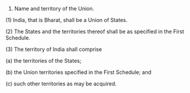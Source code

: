 1. Name and territory of the Union.

(1) India, that is Bharat, shall be a Union of States.

(2) The States and the territories thereof shall be as specified in the First Schedule.

(3) The territory of India shall comprise

(a) the territories of the States;

(b) the Union territories specified in the First Schedule; and

(c) such other territories as may be acquired.

